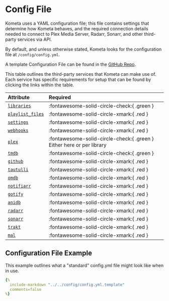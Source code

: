 # Config File

Kometa uses a YAML configuration file; this file contains settings that determine how Kometa 
behaves, and the required connection details needed to connect to Plex Media Server, Radarr, Sonarr, and other 
third-party services via API.

By default, and unless otherwise stated, Kometa looks for the configuration file at `/config/config.yml`.

A template Configuration File can be found in the 
[GitHub Repo](https://github.com/meisnate12/Kometa/blob/master/config/config.yml.template).

This table outlines the third-party services that Kometa can make use of. Each service has specific 
requirements for setup that can be found by clicking the links within the table.

| Attribute                                   | Required                                                              |
|:--------------------------------------------|:----------------------------------------------------------------------|
| [`libraries`](libraries.md)                 | :fontawesome-solid-circle-check:{ .green }                            |
| [`playlist_files`](../notused/playlists.md) | :fontawesome-solid-circle-xmark:{ .red }                              |
| [`settings`](settings.md)                   | :fontawesome-solid-circle-xmark:{ .red }                              |
| [`webhooks`](webhooks.md)                   | :fontawesome-solid-circle-xmark:{ .red }                              |
| [`plex`](plex.md)                           | :fontawesome-solid-circle-check:{ .green } Either here or per library |
| [`tmdb`](tmdb.md)                           | :fontawesome-solid-circle-check:{ .green }                            |
| [`github`](github.md)                       | :fontawesome-solid-circle-xmark:{ .red }                              |
| [`tautulli`](tautulli.md)                   | :fontawesome-solid-circle-xmark:{ .red }                              |
| [`omdb`](omdb.md)                           | :fontawesome-solid-circle-xmark:{ .red }                              |
| [`notifiarr`](notifiarr.md)                 | :fontawesome-solid-circle-xmark:{ .red }                              |
| [`gotify`](gotify.md)                       | :fontawesome-solid-circle-xmark:{ .red }                              |
| [`anidb`](anidb.md)                         | :fontawesome-solid-circle-xmark:{ .red }                              |
| [`radarr`](radarr.md)                       | :fontawesome-solid-circle-xmark:{ .red }                              |
| [`sonarr`](sonarr.md)                       | :fontawesome-solid-circle-xmark:{ .red }                              |
| [`trakt`](trakt.md)                         | :fontawesome-solid-circle-xmark:{ .red }                              |
| [`mal`](myanimelist.md)                     | :fontawesome-solid-circle-xmark:{ .red }                              |

## Configuration File Example

This example outlines what a "standard" config.yml file might look like when in use.

~~~yaml
{%    
  include-markdown "../../config/config.yml.template" 
  comments=false
%}
~~~